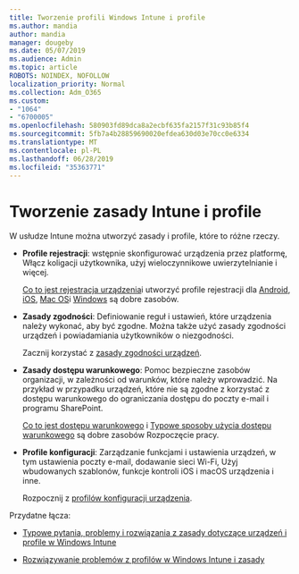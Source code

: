 ```yaml
---
title: Tworzenie profili Windows Intune i profile
ms.author: mandia
author: mandia
manager: dougeby
ms.date: 05/07/2019
ms.audience: Admin
ms.topic: article
ROBOTS: NOINDEX, NOFOLLOW
localization_priority: Normal
ms.collection: Adm_O365
ms.custom:
- "1064"
- "6700005"
ms.openlocfilehash: 580903fd89dca8a2ecbf635fa2157f31c93b85f4
ms.sourcegitcommit: 5fb7a4b28859690020efdea630d03e70cc0e6334
ms.translationtype: MT
ms.contentlocale: pl-PL
ms.lasthandoff: 06/28/2019
ms.locfileid: "35363771"
---
```

# <a name="creating-intune-policy-and-profiles"></a>Tworzenie zasady Intune i profile

W usłudze Intune można utworzyć zasady i profile, które to różne rzeczy.

- **Profile rejestracji**: wstępnie skonfigurować urządzenia przez platformę, Włącz koligacji użytkownika, użyj wieloczynnikowe uwierzytelnianie i więcej.

  [Co to jest rejestracja urządzenia](https://docs.microsoft.com/intune/device-enrollment)i utworzyć profile rejestracji dla [Android](https://docs.microsoft.com/intune/android-enroll), [iOS](https://docs.microsoft.com/intune/ios-enroll), [Mac OS](https://docs.microsoft.com/intune/macos-enroll)i [Windows](https://docs.microsoft.com/intune/windows-enrollment-methods) są dobre zasobów.

- **Zasady zgodności**: Definiowanie reguł i ustawień, które urządzenia należy wykonać, aby być zgodne. Można także użyć zasady zgodności urządzeń i powiadamiania użytkowników o niezgodności.

  Zacznij korzystać z [zasady zgodności urządzeń](https://docs.microsoft.com/intune/device-compliance-get-started).
- **Zasady dostępu warunkowego**: Pomoc bezpieczne zasobów organizacji, w zależności od warunków, które należy wprowadzić. Na przykład w przypadku urządzeń, które nie są zgodne z korzystać z dostępu warunkowego do ograniczania dostępu do poczty e-mail i programu SharePoint.

  [Co to jest dostępu warunkowego](https://docs.microsoft.com/intune/conditional-access) i [Typowe sposoby użycia dostępu warunkowego](https://docs.microsoft.com/intune/conditional-access-intune-common-ways-use) są dobre zasobów Rozpoczęcie pracy.

- **Profile konfiguracji**: Zarządzanie funkcjami i ustawienia urządzeń, w tym ustawienia poczty e-mail, dodawanie sieci Wi-Fi, Użyj wbudowanych szablonów, funkcje kontroli iOS i macOS urządzenia i inne.

  Rozpocznij z [profilów konfiguracji urządzenia](https://docs.microsoft.com/intune/device-profiles).

Przydatne łącza:

- [Typowe pytania, problemy i rozwiązania z zasady dotyczące urządzeń i profile w Windows Intune](https://docs.microsoft.com/intune/device-profile-troubleshoot)

- [Rozwiązywanie problemów z profilów w Windows Intune i zasady](https://docs.microsoft.com/intune/troubleshoot-policies-in-microsoft-intune)
